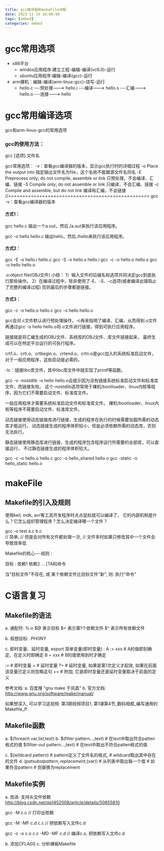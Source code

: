 ```yaml
---
title: gcc编译器和makeFile详解
date: 2023-11-19 16:00:00
tags: [embed]
categories: embed
---
```



# gcc常用选项
- x86平台
  - windos应用程序:建立工程-编辑-编译(vc6.0)-运行
  - ubuntu应用程序:编辑-编译(gcc)-运行
- arm裸机：编辑-编译(arm-linux-gcc)-烧写-运行
  - hello.c ---预处理---> hello.i ---编译---> hello.s ---汇编---> hello.o ---连接---> hello


# gcc常用编译选项

gcc和arm-linux-gcc的常用选项


### gcc的使用方法：
gcc  [选项]   文件名

gcc常用选项：
  -v：查看gcc编译器的版本，显示gcc执行时的详细过程
  -o <file>                Place the output into <file>
                           指定输出文件名为file，这个名称不能跟源文件名同名
  -E                       Preprocess only; do not compile, assemble or link
                           只预处理，不会编译、汇编、链接
  -S                       Compile only; do not assemble or link
                           只编译，不会汇编、链接
  -c                       Compile and assemble, but do not link
                           编译和汇编，不会链接    
//==================================================
gcc  -v：查看gcc编译器的版本

#### 方式1：
gcc hello.c  输出一个a.out，然后./a.out来执行该应用程序。

gcc -o hello hello.c  输出hello，然后./hello来执行该应用程序。


#### 方式2：
gcc -E -o hello.i hello.c
gcc -S -o hello.s hello.i
gcc -c -o hello.o hello.s
gcc -o hello hello.o



.o:object file(OBJ文件)
小结：
1）输入文件的后缀名和选项共同决定gcc到底执行那些操作。
2）在编译过程中，除非使用了-E、-S、-c选项(或者编译出错阻止了完整的编译过程)
   否则最后的步骤都是链接。


#### 方式3：
gcc -c -o hello.o hello.c
gcc -o hello hello.o

gcc会对.c文件默认进行预处理操作，-c再来指明了编译、汇编，从而得到.o文件
再通过gcc -o hello hello.o将.o文件进行链接，得到可执行应用程序。


链接就是将汇编生成的OBJ文件、系统库的OBJ文件、库文件链接起来，
最终生成可以在特定平台运行的可执行程序。

crt1.o、crti.o、crtbegin.o、crtend.o、crtn.o是gcc加入的系统标准启动文件，
对于一般应用程序，这些启动是必需的。

-lc：链接libc库文件，其中libc库文件中就实现了printf等函数。


gcc -v -nostdlib -o hello hello.o会提示因为没有链接系统标准启动文件和标准库文件，而链接失败。
这个-nostdlib选项常用于裸机/bootloader、linux内核等程序，因为它们不需要启动文件、标准库文件。

一般应用程序才需要系统标准启动文件和标准库文件。
裸机/bootloader、linux内核等程序不需要启动文件、标准库文件。


动态链接使用动态链接库进行链接，生成的程序在执行的时候需要加载所需的动态库才能运行。
动态链接生成的程序体积较小，但是必须依赖所需的动态库，否则无法执行。

静态链接使用静态库进行链接，生成的程序包含程序运行所需要的全部库，可以直接运行，
不过静态链接生成的程序体积较大。

gcc -c -o hello.o hello.c
gcc -o hello_shared  hello.o
gcc -static -o hello_static hello.o

# makeFile
##  Makefile的引入及规则
使用keil, mdk, avr等工具开发程序时点点鼠标就可以编译了，
它的内部机制是什么？它怎么组织管理程序？怎么决定编译哪一个文件？

gcc -o test a.c b.c  
// 简单,
// 但是会对所有文件都处理一次,
// 文件多时如果只修改其中一个文件会导致效率低

Makefile的核心---规则 :

目标 : 依赖1 依赖2 ...
[TAB]命令

当"目标文件"不存在,
或
某个依赖文件比目标文件"新",
则: 执行"命令"


# C语言复习





## Makefile的语法
a. 通配符: %.o
   $@ 表示目标
   $< 表示第1个依赖文件
   $^ 表示所有依赖文件

b. 假想目标: .PHONY

c. 即时变量、延时变量, export
简单变量(即时变量) :
A := xxx   # A的值即刻确定，在定义时即确定
B = xxx    # B的值使用到时才确定

:=   # 即时变量
=    # 延时变量
?=   # 延时变量, 如果是第1次定义才起效, 如果在前面该变量已定义则忽略这句
+=   # 附加, 它是即时变量还是延时变量取决于前面的定义


参考文档:
a. 百度搜 "gnu make 于凤昌"
b. 官方文档: http://www.gnu.org/software/make/manual/

如果想深入, 可以学习这视频:
第3期视频项目1, 第1课第4节_数码相框_编写通用的Makefile_P

## Makefile函数
a. $(foreach var,list,text)
b. $(filter pattern...,text)      # 在text中取出符合patten格式的值
   $(filter-out pattern...,text)  # 在text中取出不符合patten格式的值

c. $(wildcard pattern)            # pattern定义了文件名的格式,
                                  # wildcard取出其中存在的文件
d. $(patsubst pattern,replacement,$(var))  # 从列表中取出每一个值
                                           # 如果符合pattern
										   # 则替换为replacement

## Makefile实例
a. 改进: 支持头文件依赖
http://blog.csdn.net/qq1452008/article/details/50855810

gcc -M c.c // 打印出依赖

gcc -M -MF c.d c.c  // 把依赖写入文件c.d

gcc -c -o c.o c.c -MD -MF c.d  // 编译c.o, 把依赖写入文件c.d

b. 添加CFLAGS
c. 分析裸板Makefile
